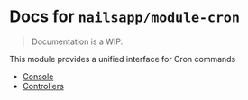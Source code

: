 # Docs for `nailsapp/module-cron`
> Documentation is a WIP.

This module provides a unified interface for Cron commands

- [Console](/docs/console/README.md)
- [Controllers](/docs/controllers/README.md)
